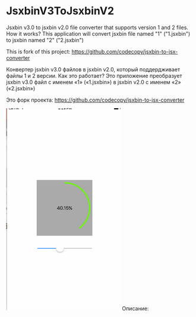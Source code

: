 # JsxbinV3ToJsxbinV2
Jsxbin v3.0 to jsxbin v2.0 file converter that supports version 1 and 2 files.
How it works?
This application will convert jsxbin file named "1" ("1.jsxbin") to jsxbin named "2" ("2.jsxbin")

This is fork of this project:
https://github.com/codecopy/jsxbin-to-jsx-converter

Конвертер jsxbin v3.0 файлов в jsxbin v2.0, который поддердживает файлы 1 и 2 версии.
Как это работает?
Это приложение преобразует jsxbin v3.0 файл с именем «1» («1.jsxbin») в jsxbin v2.0 с именем «2» («2.jsxbin») 

Это форк проекта:
https://github.com/codecopy/jsxbin-to-jsx-converter

![image](https://github.com/ZhengYaWei1992/ZWProgressView/blob/master/Untitled3.gif)
Описание:

